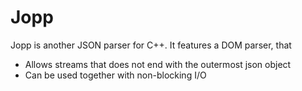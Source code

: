 # Jopp

Jopp is another JSON parser for C++. It features a DOM parser, that

* Allows streams that does not end with the outermost json object
* Can be used together with non-blocking I/O